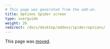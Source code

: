 ```yaml
---
# This page was generated from the add-on.
title: Options Spider screen
type: userguide
weight: 26
redirect: /docs/desktop/addons/spider/options/
---
```


This page was [moved](/docs/desktop/addons/spider/options/).
